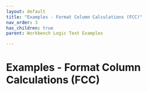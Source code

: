 ```yaml
---
layout: default
title: "Examples - Format Column Calculations (FCC)"
nav_order: 3
has_children: true
parent: Workbench Logic Text Examples

---
```

# Examples - Format Column Calculations (FCC)
  
  